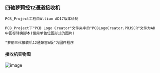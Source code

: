 ### 四轴萝莉控12通道接收机
	PCB_Project工程由Altium AD17版本绘制
	
	PCB_Project下"PCB Logo Creator"文件夹中的"PCBLogoCreator.PRJSCR"文件为AD中图标转换脚本(使用单色位图形式的图片)
	
	"萝丽三代接收机12通兼容A版"为固件程序

#### 接收机实物图
![image](https://github.com/ClimbSnail/LuoLi_Controller_For_UAV/blob/master/image.jpg)
